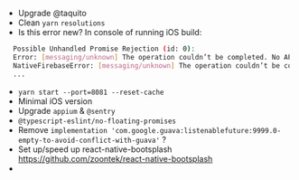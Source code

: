 - Upgrade @taquito
- Clean `yarn` `resolutions`
- Is this error new? In console of running iOS build:
```bash
  Possible Unhandled Promise Rejection (id: 0):
  Error: [messaging/unknown] The operation couldn’t be completed. No APNS token specified before fetching FCM Token
  NativeFirebaseError: [messaging/unknown] The operation couldn’t be completed. No APNS token specified before fetching FCM Token
  ...
```
- `yarn start --port=8081 --reset-cache`
- Minimal iOS version
- Upgrade `appium` & `@sentry`
- `@typescript-eslint/no-floating-promises`
- Remove `implementation 'com.google.guava:listenablefuture:9999.0-empty-to-avoid-conflict-with-guava'` ?
- Set up/speed up react-native-bootsplash https://github.com/zoontek/react-native-bootsplash
-
